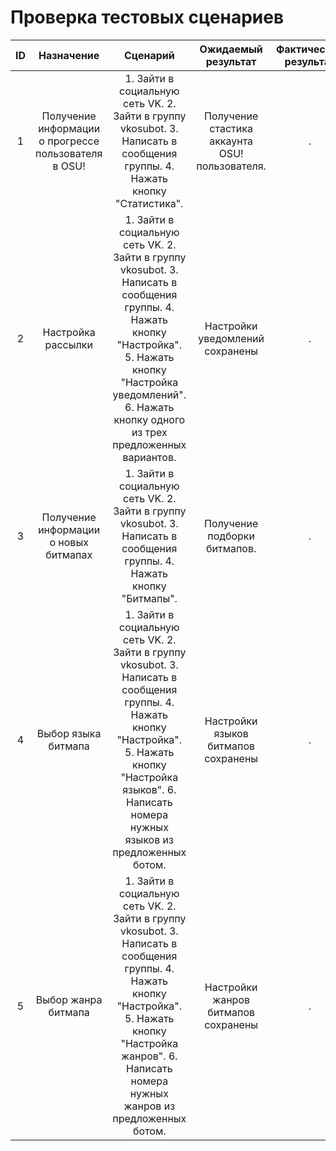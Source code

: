 # Проверка тестовых сценариев
| ID  | Назначение  | Сценарий | Ожидаемый результат  | Фактический результат  | Оценка |
|:-------------: |:---------------:| :-------------:|:-------------: |:---------------:| :-------------:|
| 1       | Получение информации о прогрессе пользователя в OSU! |     1.	Зайти в социальную сеть VK.         2.	Зайти в группу vkosubot.  3.	Написать в сообщения группы.  4.	Нажать кнопку "Статистика".| Получение стастика аккаунта OSU! пользователя.       | . |     Тест пройден?.  |
| 2       | Настройка рассылки  |     1.	Зайти в социальную сеть VK.  2.	Зайти в группу vkosubot.  3.	Написать в сообщения группы.  4.	Нажать кнопку "Настройка".  5.  Нажать кнопку "Настройка уведомлений". 6. Нажать кнопку одного из трех предложенных вариантов. | Настройки уведомлений сохранены       | . |     Тест пройден?.  |
| 3       | Получение информации о новых битмапах |     1.	Зайти в социальную сеть VK.  2.	Зайти в группу vkosubot.  3.	Написать в сообщения группы.  4.	Нажать кнопку "Битмапы".| Получение подборки битмапов.       | . |     Тест пройден?.  |
| 4       | Выбор языка битмапа  |     1.	Зайти в социальную сеть VK.  2.	Зайти в группу vkosubot.  3.	Написать в сообщения группы.  4.	Нажать кнопку "Настройка".  5.  Нажать кнопку "Настройка языков". 6. Написать номера нужных языков из предложенных ботом. | Настройки языков битмапов сохранены       | . |     Тест пройден?.  |
| 5       | Выбор жанра битмапа  |     1.	Зайти в социальную сеть VK.  2.	Зайти в группу vkosubot.  3.	Написать в сообщения группы.  4.	Нажать кнопку "Настройка".  5.  Нажать кнопку "Настройка жанров". 6. Написать номера нужных жанров из предложенных ботом. | Настройки жанров битмапов сохранены       | . |     Тест пройден?.  |
